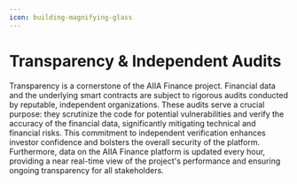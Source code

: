```yaml
---
icon: building-magnifying-glass
---
```


# Transparency & Independent Audits

Transparency is a cornerstone of the AIIA Finance project. Financial data and the underlying smart contracts are subject to rigorous audits conducted by reputable, independent organizations. These audits serve a crucial purpose: they scrutinize the code for potential vulnerabilities and verify the accuracy of the financial data, significantly mitigating technical and financial risks. This commitment to independent verification enhances investor confidence and bolsters the overall security of the platform. Furthermore, data on the AIIA Finance platform is updated every hour, providing a near real-time view of the project's performance and ensuring ongoing transparency for all stakeholders.
